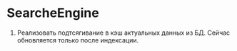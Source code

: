 # SearcheEngine
1) Реализовать подтсягивание в кэш актуальных данных из БД. 
Сейчас обновляется только после индексации.
